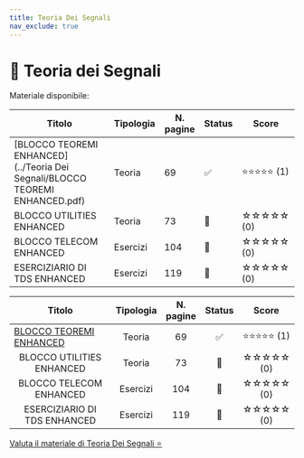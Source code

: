 ```yaml
---
title: Teoria Dei Segnali
nav_exclude: true
---
```


# 📘 Teoria dei Segnali


Materiale disponibile:

|Titolo|Tipologia|N. pagine|Status|Score|
|------|---------|---------|------|-----|
|[BLOCCO TEOREMI ENHANCED](../Teoria Dei Segnali/BLOCCO TEOREMI ENHANCED.pdf)|Teoria|69|✅|⭐⭐⭐⭐⭐ (1)|
|BLOCCO UTILITIES ENHANCED|Teoria|73|🔄|☆☆☆☆☆ (0)|
|BLOCCO TELECOM ENHANCED|Esercizi|104|🔄|☆☆☆☆☆ (0)|
|ESERCIZIARIO DI TDS ENHANCED|Esercizi|119|🔄|☆☆☆☆☆ (0)|

<table>
  <thead>
    <tr>
      <th style="width: 40%; text-align: center;">Titolo</th>
      <th style="width: 15%; text-align: center;">Tipologia</th>
      <th style="width: 10%; text-align: center;">N. pagine</th>
      <th style="width: 10%; text-align: center;">Status</th>
      <th style="width: 15%; text-align: center;">Score</th>
    </tr>
  </thead>
  <tbody>
    <tr>
      <td>
        <a href="../dispense/teoremi.pdf" target="_blank">BLOCCO TEOREMI ENHANCED</a>
      </td>
      <td style="text-align: center;">Teoria</td>
      <td style="text-align: center;">69</td>
      <td style="text-align: center;">✅</td>
      <td style="text-align: center;">⭐⭐⭐⭐⭐ (1)</td>
    </tr>
    <tr>
      <td style="text-align: center;">BLOCCO UTILITIES ENHANCED</td>
      <td style="text-align: center;">Teoria</td>
      <td style="text-align: center;">73</td>
      <td style="text-align: center;">🔄</td>
      <td style="text-align: center;">☆☆☆☆☆ (0)</td>
    </tr>
    <tr>
      <td style="text-align: center;">BLOCCO TELECOM ENHANCED</td>
      <td style="text-align: center;">Esercizi</td>
      <td style="text-align: center;">104</td>
      <td style="text-align: center;">🔄</td>
      <td style="text-align: center;">☆☆☆☆☆ (0)</td>
    </tr>
    <tr>
      <td style="text-align: center;">ESERCIZIARIO DI TDS ENHANCED</td>
      <td style="text-align: center;">Esercizi</td>
      <td style="text-align: center;">119</td>
      <td style="text-align: center;">🔄</td>
      <td style="text-align: center;">☆☆☆☆☆ (0)</td>
    </tr>
  </tbody>
</table>

<a href="https://docs.google.com/forms/d/e/1FAIpQLSdtodu3VPHwG825FNluwVazuPSc_mzX1lgQC1v22RndIOVhaQ/viewform" target="_blank" rel="noopener noreferrer">
  Valuta il materiale di Teoria Dei Segnali ⭐
</a>

